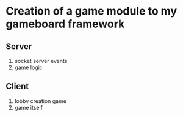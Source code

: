 # Creation of a game module to my gameboard framework

## Server

1. socket server events
2. game logic

## Client

1. lobby creation game
2. game itself